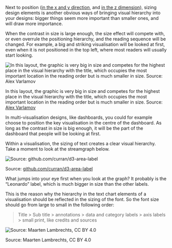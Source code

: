 Next to position (<span class="internal-link">[in the x and y direction](visual-hierarchy-x-y-positioning)</span>, and <span class="internal-link">[in the z dimension](visual-hierarchy-z-positioning)</span>), sizing design elements is another obvious ways of bringing visual hierarchy into your designs: bigger things seem more important than smaller ones, and will draw more importance.

When the contrast in size is large enough, the size effect will compete with, or even overrule the positioning hierarchy, and the reading sequence will be changed. For example, a big and striking visualisation will be looked at first, even when it is not positioned in the top left, where most readers will usually start looking.

![In this layout, the graphic is very big in size and competes for the highest place in the visual hierarchy with the title, which occupies the most important location in the reading order but is much smaller in size. Source: [Alex Varlamov](https://public.tableau.com/app/profile/alexandervar/viz/HowAmericaUsesItsLand/USAMap)](Visual%20hierarchy%2032d60a2016ea4334ae0d7e2395559439/size-overruling-hierarchy.png)

In this layout, the graphic is very big in size and competes for the highest place in the visual hierarchy with the title, which occupies the most important location in the reading order but is much smaller in size. Source: [Alex Varlamov](https://public.tableau.com/app/profile/alexandervar/viz/HowAmericaUsesItsLand/USAMap)

In multi-visualisation designs, like dashboards, you could for example choose to position the key visualisation in the centre of the dashboard. As long as the contrast in size is big enough, it will be the part of the dashboard that people will be looking at first.

Within a visualisation, the sizing of text creates a clear visual hierarchy. Take a moment to look at the streamgraph below.

![Source: [github.com/curran/d3-area-label](https://github.com/curran/d3-area-label)](Visual%20hierarchy%2032d60a2016ea4334ae0d7e2395559439/streamgraph-labels.png)

Source: [github.com/curran/d3-area-label](https://github.com/curran/d3-area-label)

What jumps into your eye first when you look at the graph? It probably is the “Leonardo” label, which is much bigger in size than the other labels.

This is the reason why the hierarchy in the text chart elements of a visualisation should be reflected in the sizing of the font. So the font size should go from large to small in the following order:

> Title > Sub title > annotations > data and category labels > axis labels > small print, like credits and sources
> 

![Source: Maarten Lambrechts, CC BY 4.0](Visual%20hierarchy%2032d60a2016ea4334ae0d7e2395559439/Chart-annotations2x.png)

Source: Maarten Lambrechts, CC BY 4.0

